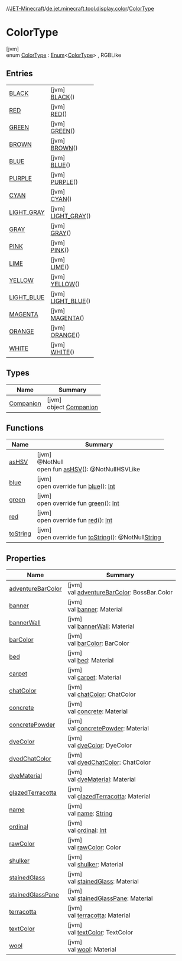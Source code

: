 //[JET-Minecraft](../../../index.md)/[de.jet.minecraft.tool.display.color](../index.md)/[ColorType](index.md)

# ColorType

[jvm]\
enum [ColorType](index.md) : [Enum](https://kotlinlang.org/api/latest/jvm/stdlib/kotlin/-enum/index.html)&lt;[ColorType](index.md)&gt; , RGBLike

## Entries

| | |
|---|---|
| [BLACK](-b-l-a-c-k/index.md) | [jvm]<br>[BLACK](-b-l-a-c-k/index.md)() |
| [RED](-r-e-d/index.md) | [jvm]<br>[RED](-r-e-d/index.md)() |
| [GREEN](-g-r-e-e-n/index.md) | [jvm]<br>[GREEN](-g-r-e-e-n/index.md)() |
| [BROWN](-b-r-o-w-n/index.md) | [jvm]<br>[BROWN](-b-r-o-w-n/index.md)() |
| [BLUE](-b-l-u-e/index.md) | [jvm]<br>[BLUE](-b-l-u-e/index.md)() |
| [PURPLE](-p-u-r-p-l-e/index.md) | [jvm]<br>[PURPLE](-p-u-r-p-l-e/index.md)() |
| [CYAN](-c-y-a-n/index.md) | [jvm]<br>[CYAN](-c-y-a-n/index.md)() |
| [LIGHT_GRAY](-l-i-g-h-t_-g-r-a-y/index.md) | [jvm]<br>[LIGHT_GRAY](-l-i-g-h-t_-g-r-a-y/index.md)() |
| [GRAY](-g-r-a-y/index.md) | [jvm]<br>[GRAY](-g-r-a-y/index.md)() |
| [PINK](-p-i-n-k/index.md) | [jvm]<br>[PINK](-p-i-n-k/index.md)() |
| [LIME](-l-i-m-e/index.md) | [jvm]<br>[LIME](-l-i-m-e/index.md)() |
| [YELLOW](-y-e-l-l-o-w/index.md) | [jvm]<br>[YELLOW](-y-e-l-l-o-w/index.md)() |
| [LIGHT_BLUE](-l-i-g-h-t_-b-l-u-e/index.md) | [jvm]<br>[LIGHT_BLUE](-l-i-g-h-t_-b-l-u-e/index.md)() |
| [MAGENTA](-m-a-g-e-n-t-a/index.md) | [jvm]<br>[MAGENTA](-m-a-g-e-n-t-a/index.md)() |
| [ORANGE](-o-r-a-n-g-e/index.md) | [jvm]<br>[ORANGE](-o-r-a-n-g-e/index.md)() |
| [WHITE](-w-h-i-t-e/index.md) | [jvm]<br>[WHITE](-w-h-i-t-e/index.md)() |

## Types

| Name | Summary |
|---|---|
| [Companion](-companion/index.md) | [jvm]<br>object [Companion](-companion/index.md) |

## Functions

| Name | Summary |
|---|---|
| [asHSV](-w-h-i-t-e/index.md#-265284233%2FFunctions%2F-726029290) | [jvm]<br>@NotNull<br>open fun [asHSV](-w-h-i-t-e/index.md#-265284233%2FFunctions%2F-726029290)(): @NotNullHSVLike |
| [blue](blue.md) | [jvm]<br>open override fun [blue](blue.md)(): [Int](https://kotlinlang.org/api/latest/jvm/stdlib/kotlin/-int/index.html) |
| [green](green.md) | [jvm]<br>open override fun [green](green.md)(): [Int](https://kotlinlang.org/api/latest/jvm/stdlib/kotlin/-int/index.html) |
| [red](red.md) | [jvm]<br>open override fun [red](red.md)(): [Int](https://kotlinlang.org/api/latest/jvm/stdlib/kotlin/-int/index.html) |
| [toString](to-string.md) | [jvm]<br>open override fun [toString](to-string.md)(): @NotNull[String](https://kotlinlang.org/api/latest/jvm/stdlib/kotlin/-string/index.html) |

## Properties

| Name | Summary |
|---|---|
| [adventureBarColor](adventure-bar-color.md) | [jvm]<br>val [adventureBarColor](adventure-bar-color.md): BossBar.Color |
| [banner](banner.md) | [jvm]<br>val [banner](banner.md): Material |
| [bannerWall](banner-wall.md) | [jvm]<br>val [bannerWall](banner-wall.md): Material |
| [barColor](bar-color.md) | [jvm]<br>val [barColor](bar-color.md): BarColor |
| [bed](bed.md) | [jvm]<br>val [bed](bed.md): Material |
| [carpet](carpet.md) | [jvm]<br>val [carpet](carpet.md): Material |
| [chatColor](chat-color.md) | [jvm]<br>val [chatColor](chat-color.md): ChatColor |
| [concrete](concrete.md) | [jvm]<br>val [concrete](concrete.md): Material |
| [concretePowder](concrete-powder.md) | [jvm]<br>val [concretePowder](concrete-powder.md): Material |
| [dyeColor](dye-color.md) | [jvm]<br>val [dyeColor](dye-color.md): DyeColor |
| [dyedChatColor](dyed-chat-color.md) | [jvm]<br>val [dyedChatColor](dyed-chat-color.md): ChatColor |
| [dyeMaterial](dye-material.md) | [jvm]<br>val [dyeMaterial](dye-material.md): Material |
| [glazedTerracotta](glazed-terracotta.md) | [jvm]<br>val [glazedTerracotta](glazed-terracotta.md): Material |
| [name](../../de.jet.minecraft.tool.input/-keyboard/-type/-a-n-y/index.md#-372974862%2FProperties%2F-726029290) | [jvm]<br>val [name](../../de.jet.minecraft.tool.input/-keyboard/-type/-a-n-y/index.md#-372974862%2FProperties%2F-726029290): [String](https://kotlinlang.org/api/latest/jvm/stdlib/kotlin/-string/index.html) |
| [ordinal](../../de.jet.minecraft.tool.input/-keyboard/-type/-a-n-y/index.md#-739389684%2FProperties%2F-726029290) | [jvm]<br>val [ordinal](../../de.jet.minecraft.tool.input/-keyboard/-type/-a-n-y/index.md#-739389684%2FProperties%2F-726029290): [Int](https://kotlinlang.org/api/latest/jvm/stdlib/kotlin/-int/index.html) |
| [rawColor](raw-color.md) | [jvm]<br>val [rawColor](raw-color.md): Color |
| [shulker](shulker.md) | [jvm]<br>val [shulker](shulker.md): Material |
| [stainedGlass](stained-glass.md) | [jvm]<br>val [stainedGlass](stained-glass.md): Material |
| [stainedGlassPane](stained-glass-pane.md) | [jvm]<br>val [stainedGlassPane](stained-glass-pane.md): Material |
| [terracotta](terracotta.md) | [jvm]<br>val [terracotta](terracotta.md): Material |
| [textColor](text-color.md) | [jvm]<br>val [textColor](text-color.md): TextColor |
| [wool](wool.md) | [jvm]<br>val [wool](wool.md): Material |
